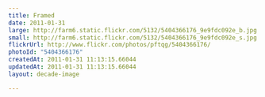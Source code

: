 ```yaml
---
title: Framed
date: 2011-01-31
large: http://farm6.static.flickr.com/5132/5404366176_9e9fdc092e_b.jpg
small: http://farm6.static.flickr.com/5132/5404366176_9e9fdc092e_s.jpg
flickrUrl: http://www.flickr.com/photos/pftqg/5404366176/
photoId: "5404366176"
createdAt: 2011-01-31 11:13:15.66044
updatedAt: 2011-01-31 11:13:15.66044
layout: decade-image

---
```

 
